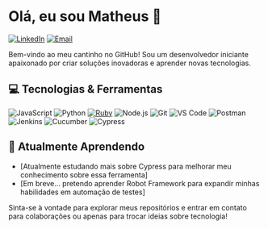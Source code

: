 
# Olá, eu sou Matheus 👋

[![LinkedIn](https://img.shields.io/badge/Matheus%20Silva-0077B5?style=flat-square&logo=LinkedIn&logoColor=white)](https://www.linkedin.com/in/mthsqa/)
[![Email](https://img.shields.io/badge/mthsqa@gmail.com-D14836?style=flat-square&logo=Gmail&logoColor=white)](mailto:mthsqa@gmail.com)

Bem-vindo ao meu cantinho no GitHub! Sou um desenvolvedor iniciante apaixonado por criar soluções inovadoras e aprender novas tecnologias.

## 💻 Tecnologias & Ferramentas

![JavaScript](https://img.shields.io/badge/-JavaScript-F7DF1E?style=flat-square&logo=javascript&logoColor=black)
![Python](https://img.shields.io/badge/-Python-3776AB?style=flat-square&logo=Python&logoColor=white)
[![Ruby](https://img.shields.io/badge/Ruby-CC342D?style=flat-square&logo=ruby&logoColor=white)](https://www.ruby-lang.org)
![Node.js](https://img.shields.io/badge/-Node.js-339933?style=flat-square&logo=Node.js&logoColor=white)
![Git](https://img.shields.io/badge/-Git-F05032?style=flat-square&logo=git&logoColor=white)
![VS Code](https://img.shields.io/badge/-VS%20Code-007ACC?style=flat-square&logo=visual-studio-code&logoColor=white)
![Postman](https://img.shields.io/badge/-Postman-FF6C37?style=flat-square&logo=postman&logoColor=white)
![Jenkins](https://img.shields.io/badge/-Jenkins-D24939?style=flat-square&logo=jenkins&logoColor=white)
![Cucumber](https://img.shields.io/badge/-Cucumber-23D96C?style=flat-square&logo=cucumber&logoColor=white)
![Cypress](https://img.shields.io/badge/-Cypress-17202C?style=flat-square&logo=cypress&logoColor=white)


## 🌱 Atualmente Aprendendo

- [Atualmente estudando mais sobre Cypress para melhorar meu conhecimento sobre essa ferramenta]
- [Em breve... pretendo aprender Robot Framework para expandir minhas habilidades em automação de testes]


Sinta-se à vontade para explorar meus repositórios e entrar em contato para colaborações ou apenas para trocar ideias sobre tecnologia!
